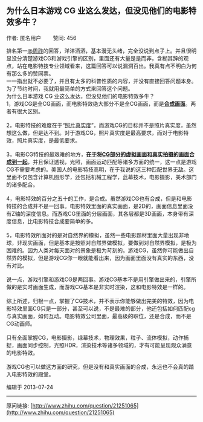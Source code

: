 ## 为什么日本游戏 CG 业这么发达，但没见他们的电影特效多牛？

作者: 匿名用户&nbsp;&nbsp;&nbsp;&nbsp;&nbsp;&nbsp;&nbsp;&nbsp;赞同: 456


排名第一<a class="member_mention" data-editable="true" data-title="@周祚" data-hash="5ab7a2ed1664ee1c16ed39e19956e9e8" href="http://www.zhihu.com/people/5ab7a2ed1664ee1c16ed39e19956e9e8" data-tip="p$b$5ab7a2ed1664ee1c16ed39e19956e9e8">@周祚</a>的回答，洋洋洒洒，基本漫无头绪，完全没说到点子上。并且很明显没分清楚游戏CG和游戏引擎的区别，里面还有大量是是而非，含糊其辞的观点，站在电影特技专业领域看来，这篇回答可以说漏洞百出。我真有点不明白为何有那么多的赞同票。<br>一一指出就不必要了，并且有太多的科普性质的内容，并没有直接回答问题本身。<br>为了节约时间，我就用最简单的方式来回答这个问题。<br>为什么日本游戏 CG 业这么发达，但没见他们的电影特效多牛？<br>1，游戏CG是全CG画面，而电影特效绝大部分不是全CG画面，而是<b><u>合成画面</u></b>。两者有很大区别。<br><br>2，电影特技的难度在于“<u>照片真实度</u>”，而游戏CG的目标并不是照片真实度，虽然想这么做，但是达不到。对于游戏CG，照片真实度是最高要求，而对于电影特效，照片真实度，是最低要求。<br><br>3，电影CG特技的最艰难的地方，<u><b>在于将CG部分的虚拟画面和真实拍摄的画面合成到一起</b></u>，并且保证透视，光照，画面运动匹配等诸多方面的统一，这一点是游戏CG不需要考虑的。美国人的电影特技高明，在于我说的这三种匹配世界无敌。这里面不仅包含计算机图形学，还包括机械工程学，蓝幕技术，电影摄影，美术部门的诸多配合。<br><br>4，电影特效的百分之五十的工作，是合成。虽然游戏CG也有合成，但是和电影特技的合成并不是一回事。电影特效里面的真实画面，是2D的，画面信息里面没有Z轴的深度信息。而游戏CG里面的分层画面，其各层都是3D画面，本身带有深度信息，比电影特技合成要简单的多。<br><br>5，电影特效所面对的是对自然界的模拟，虽然一些电影题材里面大量出现非地球，非现实画面，但是基本是按照对自然界做模拟，要做到对自然界模拟，是极为困难的。因为人类对每天面对的景象是极为苛刻的。游戏CG，虽然你可能做出自然界的模拟，但是游戏CG你一眼就能看出来，因为画面里面没有真实的东西，没有对比。<br><br>说一点，游戏引擎和游戏CG是两回事。游戏CG基本不是用引擎做出来的，引擎所做的是实时画面生成，而游戏CG基本是非实时渲染，这和电影特效是一样的。<br><br>综上所述，归根一点，掌握了CG技术，并不表示你能够做出完美的特效，因为电影特效里面CG只是一部分，甚至可以说，不是最难的部分，他还包括如何匹配cg与真实画面，如何互动。电影特效公司里面，最高级的职位，还是合成，而不是CG动画师。<br><br>只有全面掌握CG，电影摄影，绿幕技术，物理效果，粒子、流体模拟，动作捕捉，画面同步控制，光照HDR，渲染技术等诸多领域的，才有可能呈现观众满意的电影特效。<br><br>游戏CG也可以做这方面的研究，但是没有和真实画面的合成，永远也不会真的踏入电影特效的殿堂。



编辑于 2013-07-24



---
原问链接: [http://www.zhihu.com/question/21251065](http://www.zhihu.com/question/21251065)